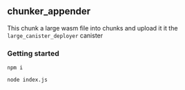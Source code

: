 ## chunker_appender

This chunk a large wasm file into chunks and upload it it the `large_canister_deployer` canister

### Getting started

```
npm i
```

```
node index.js
```